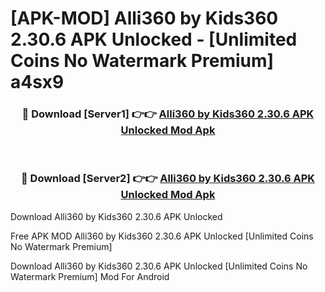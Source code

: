 # [APK-MOD] Alli360 by Kids360 2.30.6 APK Unlocked - [Unlimited Coins No Watermark Premium] a4sx9



<div align="center">
<h3>🔴 Download [Server1] 👉👉 <a href="https://momento.my/?title=Alli360_by_Kids360_2.30.6_APK_Unlocked">Alli360 by Kids360 2.30.6 APK Unlocked Mod Apk</a></h3><br>

<h3>🔴 Download [Server2] 👉👉 <a href="https://momento.my/?title=Alli360_by_Kids360_2.30.6_APK_Unlocked">Alli360 by Kids360 2.30.6 APK Unlocked Mod Apk</a></h3>
</div>



Download Alli360 by Kids360 2.30.6 APK Unlocked 

Free APK MOD Alli360 by Kids360 2.30.6 APK Unlocked [Unlimited Coins No Watermark Premium]

Download Alli360 by Kids360 2.30.6 APK Unlocked [Unlimited Coins No Watermark Premium] Mod For Android
